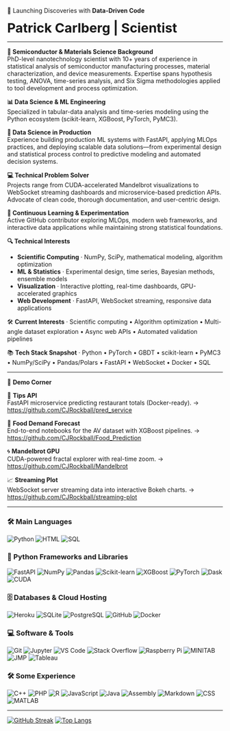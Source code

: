 🚀 Launching Discoveries with **Data-Driven Code** 


<p style="font-size:1.9rem; font-weight:700; margin:0;">Patrick Carlberg&nbsp;|&nbsp;Scientist</p>

---

**🔬 Semiconductor & Materials Science Background**  
PhD-level nanotechnology scientist with 10+ years of experience in statistical analysis of semiconductor manufacturing processes, material characterization, and device measurements. Expertise spans hypothesis testing, ANOVA, time-series analysis, and Six Sigma methodologies applied to tool development and process optimization.

**📊 Data Science & ML Engineering**  
Specialized in tabular-data analysis and time-series modeling using the Python ecosystem (scikit-learn, XGBoost, PyTorch, PyMC3).

**🔧 Data Science in Production**  
Experience building production ML systems with FastAPI, applying MLOps practices, and deploying scalable data solutions—from experimental design and statistical process control to predictive modeling and automated decision systems.

**💻 Technical Problem Solver**  
Projects range from CUDA-accelerated Mandelbrot visualizations to WebSocket streaming dashboards and microservice-based prediction APIs. Advocate of clean code, thorough documentation, and user-centric design.

**🔄 Continuous Learning & Experimentation**  
Active GitHub contributor exploring MLOps, modern web frameworks, and interactive data applications while maintaining strong statistical foundations.

**🔍 Technical Interests**  
- **Scientific Computing** · NumPy, SciPy, mathematical modeling, algorithm optimization  
- **ML & Statistics** · Experimental design, time series, Bayesian methods, ensemble models  
- **Visualization** · Interactive plotting, real-time dashboards, GPU-accelerated graphics  
- **Web Development** · FastAPI, WebSocket streaming, responsive data applications  

🛠 **Current Interests** · Scientific computing • Algorithm optimization • Multi-angle dataset exploration • Async web APIs • Automated validation pipelines  

📚 **Tech Stack Snapshot** · Python • PyTorch • GBDT • scikit-learn • PyMC3 • NumPy/SciPy • Pandas/Polars • FastAPI • WebSocket • Docker • SQL  

---

🔭 **Demo Corner**

🥧 **Tips API**  
FastAPI microservice predicting restaurant totals (Docker-ready).  → <https://github.com/CJRockball/pred_service>

🛒 **Food Demand Forecast**  
End-to-end notebooks for the AV dataset with XGBoost pipelines.  → <https://github.com/CJRockball/Food_Prediction>

🌀 **Mandelbrot GPU**  
CUDA-powered fractal explorer with real-time zoom.  → <https://github.com/CJRockball/Mandelbrot>

📈 **Streaming Plot**  
WebSocket server streaming data into interactive Bokeh charts.  → <https://github.com/CJRockball/streaming-plot>

---

### :hammer_and_wrench: Main Languages
![Python](https://img.shields.io/badge/Python-14354C?style=plastic&logo=python&logoColor=white)
![HTML](https://img.shields.io/badge/HTML-E34F26?style=plastic&logo=html5&logoColor=white)
![SQL](https://img.shields.io/badge/SQL-025E8C?style=plastic&logo=database&logoColor=white)

### :toolbox: Python Frameworks and Libraries
![FastAPI](https://img.shields.io/badge/FastAPI-000000?style=plastic&logo=fastapi&logoColor=white)
![NumPy](https://img.shields.io/badge/NumPy-013243?style=plastic&logo=numpy&logoColor=white)
![Pandas](https://img.shields.io/badge/Pandas-150458?style=plastic&logo=pandas&logoColor=white)
![Scikit-learn](https://img.shields.io/badge/Sklearn-2878A2?style=plastic&logo=scikitlearn&logoColor=white)
![XGBoost](https://img.shields.io/badge/XGBoost-276DC3?style=plastic&logo=xgboost&logoColor=white)
![PyTorch](https://img.shields.io/badge/PyTorch-FF6F00?style=plastic&logo=pytorch&logoColor=white)
![Dask](https://img.shields.io/badge/Dask-EF1161?style=plastic&logo=dask&logoColor=white)
![CUDA](https://img.shields.io/badge/CUDA-76B900?style=plastic&logo=nvidia&logoColor=white)

### :file_cabinet: Databases & Cloud Hosting
![Heroku](https://img.shields.io/badge/Heroku-430098?style=plastic&logo=heroku&logoColor=white)
![SQLite](https://img.shields.io/badge/SQLite-07405E?style=plastic&logo=sqlite&logoColor=white)
![PostgreSQL](https://img.shields.io/badge/PostgreSQL-316192?style=plastic&logo=postgresql&logoColor=white)
![GitHub](https://img.shields.io/badge/GitHub-100000?style=plastic&logo=github&logoColor=white)
![Docker](https://img.shields.io/badge/Docker-0078D7?style=plastic&logo=docker&logoColor=white)

### :computer: Software & Tools
![Git](https://img.shields.io/badge/Git-E44C30?style=plastic&logo=git&logoColor=white)
![Jupyter](https://img.shields.io/badge/Jupyter-F37626?style=plastic&logo=jupyter&logoColor=white)
![VS Code](https://img.shields.io/badge/VS%20Code-0078D7?style=plastic&logo=visual-studio-code&logoColor=white)
![Stack Overflow](https://img.shields.io/badge/Stack%20Overflow-FE7A16?style=plastic&logo=stack-overflow&logoColor=white)
![Raspberry Pi](https://img.shields.io/badge/Raspberry%20Pi-A22846?style=plastic&logo=raspberrypi&logoColor=white)
![MINITAB](https://img.shields.io/badge/MINITAB-4EAA25?style=plastic&logo=marketo&logoColor=white)
![JMP](https://img.shields.io/badge/JMP-FA5C5C?style=plastic&logo=anaconda&logoColor=white)
![Tableau](https://img.shields.io/badge/Tableau-0B5CAB?style=plastic&logo=tableau&logoColor=white)

### :hammer_and_wrench: Some Experience
![C++](https://img.shields.io/badge/C++-00599C?style=plastic&logo=c%2B%2B&logoColor=white)
![PHP](https://img.shields.io/badge/PHP-777BB4?style=plastic&logo=php&logoColor=white)
![R](https://img.shields.io/badge/R-276DC3?style=plastic&logo=r&logoColor=white)
![JavaScript](https://img.shields.io/badge/JavaScript-323330?style=plastic&logo=javascript&logoColor=F7DF1E)
![Java](https://img.shields.io/badge/Java-ED8B00?style=plastic&logo=openjdk&logoColor=white)
![Assembly](https://img.shields.io/badge/Assembly-525252?style=plastic&logo=verilog&logoColor=white)
![Markdown](https://img.shields.io/badge/Markdown-000000?style=plastic&logo=markdown&logoColor=white)
![CSS](https://img.shields.io/badge/CSS-157286?style=plastic&logo=css3&logoColor=white)
![MATLAB](https://img.shields.io/badge/MATLAB-0B5CAB?style=plastic&logo=mathworks&logoColor=white)

---

[![GitHub Streak](http://github-readme-streak-stats.herokuapp.com?user=CJROCKBALL&theme=dark&background=000000)](https://git.io/streak-stats) [![Top Langs](https://github-readme-stats.vercel.app/api/top-langs/?username=CJROCKBALL&layout=compact&theme=vision-friendly-dark)](https://github.com/anuraghazra/github-readme-stats)

